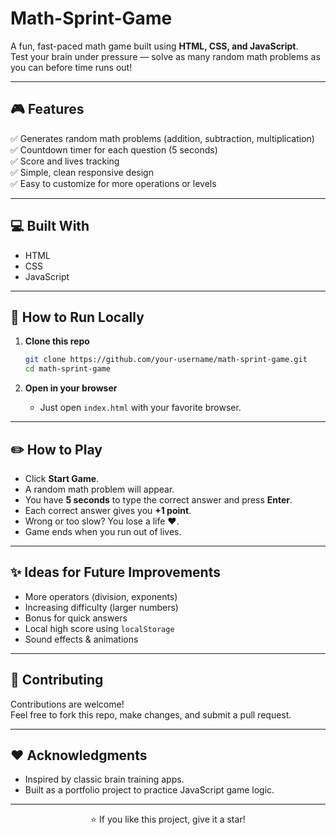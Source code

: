 # Math-Sprint-Game

A fun, fast-paced math game built using **HTML, CSS, and JavaScript**.  
Test your brain under pressure — solve as many random math problems as you can before time runs out!


---

## 🎮 Features
✅ Generates random math problems (addition, subtraction, multiplication)  
✅ Countdown timer for each question (5 seconds)  
✅ Score and lives tracking  
✅ Simple, clean responsive design  
✅ Easy to customize for more operations or levels

---

## 💻 Built With
- HTML
- CSS
- JavaScript

---

## 🚀 How to Run Locally
1. **Clone this repo**
    ```bash
    git clone https://github.com/your-username/math-sprint-game.git
    cd math-sprint-game
    ```

2. **Open in your browser**
    - Just open `index.html` with your favorite browser.

---

## ✏️ How to Play
- Click **Start Game**.
- A random math problem will appear.
- You have **5 seconds** to type the correct answer and press **Enter**.
- Each correct answer gives you **+1 point**.
- Wrong or too slow? You lose a life ❤️.
- Game ends when you run out of lives.

---

## ✨ Ideas for Future Improvements
- More operators (division, exponents)
- Increasing difficulty (larger numbers)
- Bonus for quick answers
- Local high score using `localStorage`
- Sound effects & animations

---

## 🤝 Contributing
Contributions are welcome!  
Feel free to fork this repo, make changes, and submit a pull request.


---

## ❤️ Acknowledgments
- Inspired by classic brain training apps.
- Built as a portfolio project to practice JavaScript game logic.

---

<p align="center">
  ⭐️ If you like this project, give it a star!
</p>
